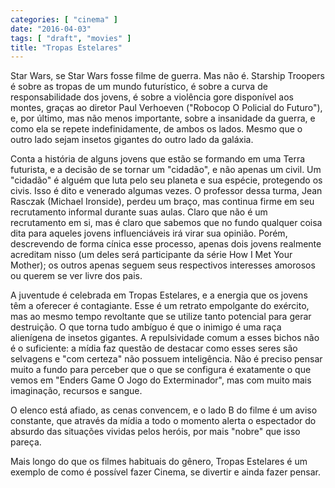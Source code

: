 ```yaml
---
categories: [ "cinema" ]
date: "2016-04-03"
tags: [ "draft", "movies" ]
title: "Tropas Estelares"
---
```

Star Wars, se Star Wars fosse filme de guerra. Mas não é. Starship
Troopers é sobre as tropas de um mundo futurístico, é sobre a curva
de responsabilidade dos jovens, é sobre a violência gore disponível
aos montes, graças ao diretor Paul Verhoeven ("Robocop O Policial do
Futuro"), e, por último, mas não menos importante, sobre a insanidade
da guerra, e como ela se repete indefinidamente, de ambos os lados. Mesmo
que o outro lado sejam insetos gigantes do outro lado da galáxia.

Conta a história de alguns jovens que estão se formando em uma Terra
futurista, e a decisão de se tornar um "cidadão", e não apenas um
civil. Um "cidadão" é alguém que luta pelo seu planeta e sua espécie,
protegendo os civis. Isso é dito e venerado algumas vezes. O professor
dessa turma, Jean Rasczak (Michael Ironside), perdeu um braço, mas
continua firme em seu recrutamento informal durante suas aulas. Claro
que não é um recrutamento em si, mas é claro que sabemos que no fundo
qualquer coisa dita para aqueles jovens influenciáveis irá virar sua
opinião. Porém, descrevendo de forma cínica esse processo, apenas
dois jovens realmente acreditam nisso (um deles será participante da
série How I Met Your Mother); os outros apenas seguem seus respectivos
interesses amorosos ou querem se ver livre dos pais.

A juventude é celebrada em Tropas Estelares, e a energia que os
jovens têm a oferecer é contagiante. Esse é um retrato empolgante do
exército, mas ao mesmo tempo revoltante que se utilize tanto potencial
para gerar destruição. O que torna tudo ambíguo é que o inimigo é
uma raça alienígena de insetos gigantes. A repulsividade comum a esses
bichos não é o suficiente: a mídia faz questão de destacar como esses
seres são selvagens e "com certeza" não possuem inteligência. Não
é preciso pensar muito a fundo para perceber que o que se configura é
exatamente o que vemos em "Enders Game O Jogo do Exterminador", mas com
muito mais imaginação, recursos e sangue.

O elenco está afiado, as cenas convencem, e o lado B do filme é
um aviso constante, que através da mídia a todo o momento alerta o
espectador do absurdo das situações vividas pelos heróis, por mais
"nobre" que isso pareça.

Mais longo do que os filmes habituais do gênero, Tropas Estelares é
um exemplo de como é possível fazer Cinema, se divertir e ainda fazer
pensar.
